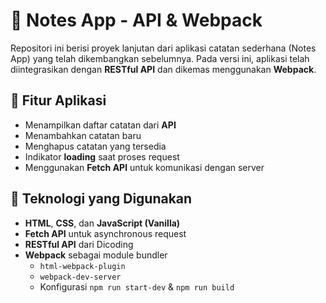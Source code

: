# 📒 Notes App - API & Webpack
Repositori ini berisi proyek lanjutan dari aplikasi catatan sederhana (Notes App) yang telah dikembangkan sebelumnya. Pada versi ini, aplikasi telah diintegrasikan dengan **RESTful API** dan dikemas menggunakan **Webpack**.

## 🚀 Fitur Aplikasi
- Menampilkan daftar catatan dari **API**
- Menambahkan catatan baru
- Menghapus catatan yang tersedia
- Indikator **loading** saat proses request
- Menggunakan **Fetch API** untuk komunikasi dengan server

## 🧩 Teknologi yang Digunakan
- **HTML**, **CSS**, dan **JavaScript (Vanilla)**
- **Fetch API** untuk asynchronous request
- **RESTful API** dari Dicoding
- **Webpack** sebagai module bundler
  - `html-webpack-plugin`
  - `webpack-dev-server`
  - Konfigurasi `npm run start-dev` & `npm run build`



